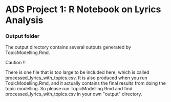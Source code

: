 # ADS Project 1:  R Notebook on Lyrics Analysis

### Output folder

The output directory contains several outputs generated by TopicModelling.Rmd.

Caution !!

There is one file that is too large to be included here, which is called processed_lyrics_with_topics.csv. 
It is also produced when you run TopicModelling.Rmd, and it actually contains the final results from doing the topic modelling. So please run TopicModelling.Rmd and find processed_lyrics_with_topics.csv in your own "output" directory. 
